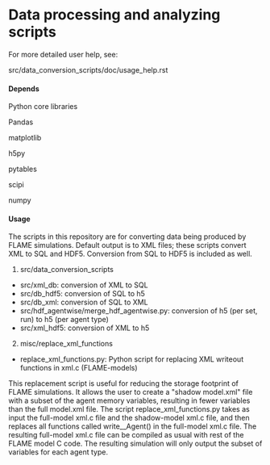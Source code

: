 # Data processing and analyzing scripts 

For more detailed user help, see:

src/data_conversion_scripts/doc/usage_help.rst

#### Depends 

Python core libraries

Pandas

matplotlib

h5py

pytables

scipi

numpy

#### Usage

The scripts in this repository are for converting data being produced by FLAME simulations.
Default output is to XML files; these scripts convert XML to SQL and HDF5.
Conversion from SQL to HDF5 is included as well.

1. src/data_conversion_scripts
- src/xml_db: conversion of XML to SQL
- src/db_hdf5: conversion of SQL to h5
- src/db_xml: conversion of SQL to XML
- src/hdf_agentwise/merge_hdf_agentwise.py: conversion of h5 (per set, run) to h5 (per agent type)
- src/xml_hdf5: conversion of XML to h5

2. misc/replace_xml_functions
- replace_xml_functions.py: Python script for replacing XML writeout functions in xml.c (FLAME-models)

This replacement script is useful for reducing the storage footprint of FLAME simulations. It allows the user to create a "shadow model.xml" file with a subset of the agent memory variables, resulting in fewer variables than the full model.xml file. The script replace_xml_functions.py takes as input the full-model xml.c file and the shadow-model xml.c file, and then replaces all functions called write_<agentname>_Agent() in the full-model xml.c file. The resulting full-model xml.c file can be compiled as usual with rest of the FLAME model C code. The resulting simulation will only output the subset of variables for each agent type.
